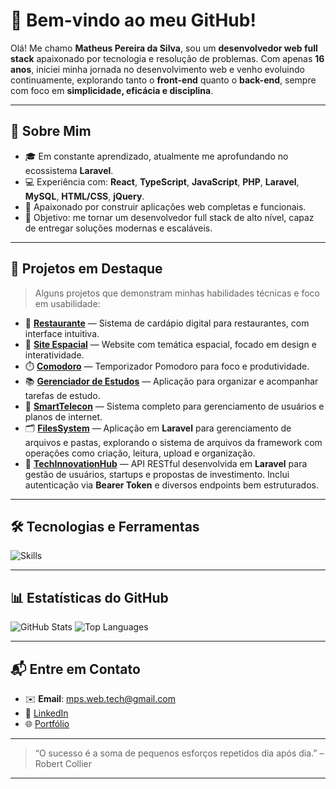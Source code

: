 # 👋 Bem-vindo ao meu GitHub!

Olá! Me chamo **Matheus Pereira da Silva**, sou um **desenvolvedor web full stack** apaixonado por tecnologia e resolução de problemas. Com apenas **16 anos**, iniciei minha jornada no desenvolvimento web e venho evoluindo continuamente, explorando tanto o **front-end** quanto o **back-end**, sempre com foco em **simplicidade, eficácia e disciplina**.

---

## 📌 Sobre Mim

- 🎓 Em constante aprendizado, atualmente me aprofundando no ecossistema **Laravel**.
- 💻 Experiência com: **React**, **TypeScript**, **JavaScript**, **PHP**, **Laravel**, **MySQL**, **HTML/CSS**, **jQuery**.
- 🚀 Apaixonado por construir aplicações web completas e funcionais.
- 🎯 Objetivo: me tornar um desenvolvedor full stack de alto nível, capaz de entregar soluções modernas e escaláveis.

---

## 💼 Projetos em Destaque

> Alguns projetos que demonstram minhas habilidades técnicas e foco em usabilidade:

- 🔗 [**Restaurante**](https://github.com/Matheus1415/restaurante) — Sistema de cardápio digital para restaurantes, com interface intuitiva.
- 🌌 [**Site Espacial**](https://github.com/Matheus1415/siteEspacial) — Website com temática espacial, focado em design e interatividade.
- ⏱️ [**Comodoro**](https://github.com/Matheus1415/Comodoro) — Temporizador Pomodoro para foco e produtividade.
- 📚 [**Gerenciador de Estudos**](https://github.com/Matheus1415/gerenciador-de-estudo) — Aplicação para organizar e acompanhar tarefas de estudo.
- 📡 [**SmartTelecon**](https://github.com/Matheus1415/SmartTelecon) — Sistema completo para gerenciamento de usuários e planos de internet.
- 🗂️ [**FilesSystem**](https://github.com/Matheus1415/FilesSystem) — Aplicação em **Laravel** para gerenciamento de arquivos e pastas, explorando o sistema de arquivos da framework com operações como criação, leitura, upload e organização.
- 🚀 [**TechInnovationHub**](https://github.com/Matheus1415/TechInnovationHub) — API RESTful desenvolvida em **Laravel** para gestão de usuários, startups e propostas de investimento. Inclui autenticação via **Bearer Token** e diversos endpoints bem estruturados.


---

## 🛠️ Tecnologias e Ferramentas

<div style="display: flex; flex-wrap: wrap; gap: 8px;">
    <img src="https://skillicons.dev/icons?i=html,css,js,ts,jquery,react,php,laravel,mysql,sass,git,github" alt="Skills" />
</div>

---

## 📊 Estatísticas do GitHub

![GitHub Stats](https://github-readme-stats.vercel.app/api?username=Matheus1415&count_private=true&show_icons=true&theme=github_dark&hide=contribs,issues)
![Top Languages](https://github-readme-stats.vercel.app/api/top-langs/?username=Matheus1415&layout=compact&count_private=true&theme=github_dark)

---

## 📬 Entre em Contato

- ✉️ **Email**: mps.web.tech@gmail.com
- 💼 [LinkedIn](https://www.linkedin.com/in/matheus-pereira-da-silva-298020286/)
- 🌐 [Portfólio](https://mps-dev-aretado.netlify.app/)

---

> “O sucesso é a soma de pequenos esforços repetidos dia após dia.” – Robert Collier

---

